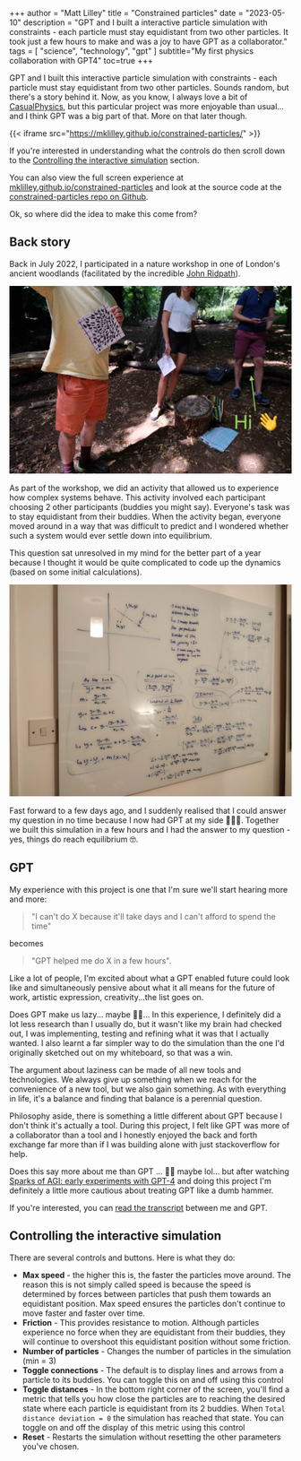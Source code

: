 +++
author = "Matt Lilley"
title = "Constrained particles"
date = "2023-05-10"
description = "GPT and I built a interactive particle simulation with constraints - each particle must stay equidistant from two other particles. It took just a few hours to make and was a joy to have GPT as a collaborator."
tags = [
    "science",
    "technology",
    "gpt"
]
subtitle="My first physics collaboration with GPT4"
toc=true
+++

GPT and I built this interactive particle simulation with constraints - each particle must stay equidistant from two other particles. Sounds random, but there's a story behind it. Now, as you know, I always love a bit of [CasualPhysics](https://twitter.com/CasualPhysics), but this particular project was more enjoyable than usual... and I think GPT was a big part of that. More on that later though.

{{< iframe src="https://mklilley.github.io/constrained-particles/" >}}

If you're interested in understanding what the controls do then scroll down to the [Controlling the interactive simulation](#controlling-the-interactive-simulation) section.

You can also view the full screen experience at [mklilley.github.io/constrained-particles](https://mklilley.github.io/constrained-particles/) and look at the source code at the [constrained-particles repo on Github](https://github.com/mklilley/constrained-particles).

Ok, so where did the idea to make this come from?

## Back story

Back in July 2022, I participated in a nature workshop in one of London's ancient woodlands (facilitated by the incredible [John Ridpath](https://undergrowth.london/#past)).

![Matt Lilley standing in the woods](nature-workshop.jpg)

As part of the workshop, we did an activity that allowed us to experience how complex systems behave. This activity involved each participant choosing 2 other participants (buddies you might say). Everyone's task was to stay equidistant from their buddies. When the activity began, everyone moved around in a way that was difficult to predict and I wondered whether such a system would ever settle down into equilibrium.

This question sat unresolved in my mind for the better part of a year because I thought it would be quite complicated to code up the dynamics (based on some initial calculations).

![Whiteboard calculations](constrained-particles-whiteboard.jpg "Initial calculations 29/08/2022")

Fast forward to a few days ago, and I suddenly realised that I could answer my question in no time because I now had GPT at my side 💁‍♂️🤖. Together we built this simulation in a few hours and I had the answer to my question - yes, things do reach equilibrium 🤓.

## GPT

My experience with this project is one that I'm sure we'll start hearing more and more:

> "I can't do X because it'll take days and I can't afford to spend the time"

becomes

> "GPT helped me do X in a few hours".

Like a lot of people, I'm excited about what a GPT enabled future could look like and simultaneously pensive about what it all means for the future of work, artistic expression, creativity...the list goes on.

Does GPT make us lazy... maybe 🤷‍♂️... In this experience, I definitely did a lot less research than I usually do, but it wasn't like my brain had checked out, I was implementing, testing and refining what it was that I actually wanted. I also learnt a far simpler way to do the simulation than the one I'd originally sketched out on my whiteboard, so that was a win.

The argument about laziness can be made of all new tools and technologies. We always give up something when we reach for the convenience of a new tool, but we also gain something. As with everything in life, it's a balance and finding that balance is a perennial question.

Philosophy aside, there is something a little different about GPT because I don't think it's actually a tool. During this project, I felt like GPT was more of a collaborator than a tool and I honestly enjoyed the back and forth exchange far more than if I was building alone with just stackoverflow for help.

Does this say more about me than GPT ... 🤷‍♂️ maybe lol... but after watching [Sparks of AGI: early experiments with GPT-4](https://www.youtube.com/watch?v=qbIk7-JPB2c) and doing this project I'm definitely a little more cautious about treating GPT like a dumb hammer.

If you're interested, you can [read the transcript](https://sharegpt.com/c/3VK3aFo) between me and GPT.

## Controlling the interactive simulation

There are several controls and buttons. Here is what they do:

- **Max speed** - the higher this is, the faster the particles move around. The reason this is not simply called speed is because the speed is determined by forces between particles that push them towards an equidistant position. Max speed ensures the particles don't continue to move faster and faster over time.
- **Friction** - This provides resistance to motion. Although particles experience no force when they are equidistant from their buddies, they will continue to overshoot this equidistant position without some friction.
- **Number of particles** - Changes the number of particles in the simulation (min = 3)
- **Toggle connections** - The default is to display lines and arrows from a particle to its buddies. You can toggle this on and off using this control
- **Toggle distances** - In the bottom right corner of the screen, you'll find a metric that tells you how close the particles are to reaching the desired state where each particle is equidistant from its 2 buddies. When `Total distance deviation = 0` the simulation has reached that state. You can toggle on and off the display of this metric using this control
- **Reset** - Restarts the simulation without resetting the other parameters you've chosen.
